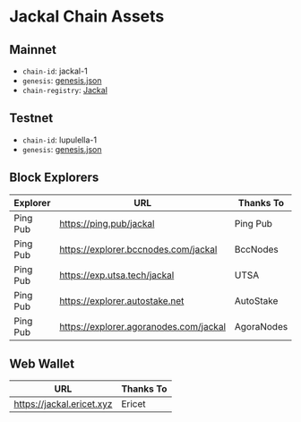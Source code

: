 # Jackal Chain Assets

## Mainnet
- `chain-id`: jackal-1
- `genesis`: [genesis.json](https://cdn.discordapp.com/attachments/1002389406650466405/1034968352591986859/updated_genesis2.json)
- `chain-registry`: [Jackal](https://github.com/cosmos/chain-registry/blob/master/jackal/chain.json)

## Testnet
- `chain-id`: lupulella-1
- `genesis`: [genesis.json](/testnet/genesis.json)

## Block Explorers

| Explorer | URL                                  | Thanks To |
|----------|--------------------------------------|-----------|
| Ping Pub | https://ping.pub/jackal              | Ping Pub  |
| Ping Pub | https://explorer.bccnodes.com/jackal | BccNodes  |
| Ping Pub | https://exp.utsa.tech/jackal         | UTSA      |
| Ping Pub | https://explorer.autostake.net       | AutoStake |
| Ping Pub | https://explorer.agoranodes.com/jackal | AgoraNodes |


## Web Wallet
| URL                                  | Thanks To |
|--------------------------------------|-----------|
| https://jackal.ericet.xyz            | Ericet    |
